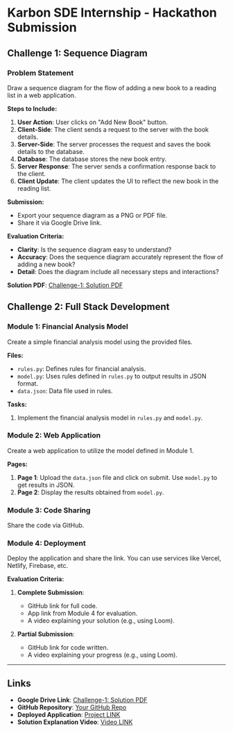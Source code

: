 # Karbon SDE Internship - Hackathon Submission

## Challenge 1: Sequence Diagram

### Problem Statement
Draw a sequence diagram for the flow of adding a new book to a reading list in a web application.

**Steps to Include:**
1. **User Action**: User clicks on "Add New Book" button.
2. **Client-Side**: The client sends a request to the server with the book details.
3. **Server-Side**: The server processes the request and saves the book details to the database.
4. **Database**: The database stores the new book entry.
5. **Server Response**: The server sends a confirmation response back to the client.
6. **Client Update**: The client updates the UI to reflect the new book in the reading list.

**Submission:**
- Export your sequence diagram as a PNG or PDF file.
- Share it via Google Drive link.

**Evaluation Criteria:**
- **Clarity**: Is the sequence diagram easy to understand?
- **Accuracy**: Does the sequence diagram accurately represent the flow of adding a new book?
- **Detail**: Does the diagram include all necessary steps and interactions?

**Solution PDF**: [Challenge-1: Solution PDF](https://drive.google.com/file/d/1E3cmsNnvrpXCzXCE7m3rXk7dp64lRmx0/view?usp=drive_link)  

## Challenge 2: Full Stack Development

### Module 1: Financial Analysis Model
Create a simple financial analysis model using the provided files.

**Files:**
- `rules.py`: Defines rules for financial analysis.
- `model.py`: Uses rules defined in `rules.py` to output results in JSON format.
- `data.json`: Data file used in rules.

**Tasks:**
1. Implement the financial analysis model in `rules.py` and `model.py`.

### Module 2: Web Application
Create a web application to utilize the model defined in Module 1.

**Pages:**
1. **Page 1**: Upload the `data.json` file and click on submit. Use `model.py` to get results in JSON.
2. **Page 2**: Display the results obtained from `model.py`.

### Module 3: Code Sharing
Share the code via GitHub.

### Module 4: Deployment
Deploy the application and share the link. You can use services like Vercel, Netlify, Firebase, etc.

**Evaluation Criteria:**
1. **Complete Submission**:
   - GitHub link for full code.
   - App link from Module 4 for evaluation.
   - A video explaining your solution (e.g., using Loom).

2. **Partial Submission**:
   - GitHub link for code written.
   - A video explaining your progress (e.g., using Loom).

---

## Links

- **Google Drive Link**: [Challenge-1: Solution PDF](https://drive.google.com/file/d/1E3cmsNnvrpXCzXCE7m3rXk7dp64lRmx0/view?usp=drive_link)  
- **GitHub Repository**: [Your GitHub Repo](https://github.com/Rohitrky2021/Karbon_Module)
- **Deployed Application**: [Project LINK](karbon-module.vercel.app) 
- **Solution Explanation Video**: [Video LINK](https://www.loom.com/share/4eff5a73464d4be0a1c274a50c51acfc?sid=b8b5ca10-87b8-4e4f-8bc5-c52fa1fb1e14) 

